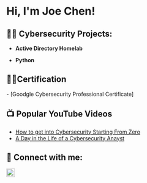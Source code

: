 <h1>Hi, I'm Joe Chen! <br/><a href="https://github.com/joec-cybertest"></a>

<h2>👨‍💻 Cybersecurity Projects:</h2>

- <b>Active Directory Homelab</b>

- <b>Python</b>

<h2> 👨‍💻Certification</h2>
  -<lo> [Goodgle Cybersecurity Professional Certificate] </lo>
 
<h2>📺 Popular YouTube Videos</h2>

- [How to get into Cybersecurity Starting From Zero](https://www.youtube.com/watch?v=a83ASGn_V_s)
- [A Day in the Life of a Cybersecurity Anayst](https://www.youtube.com/watch?v=uHy3oM7NnoU)


<h2> 🤳 Connect with me:</h2>

[<img align="left" alt="JoeChen | LinkedIn" width="22px" src="https://cdn.jsdelivr.net/npm/simple-icons@v3/icons/linkedin.svg" />][linkedin]


[linkedin]: [[https://linkedin.com/in/joe-chen-835938116]
<!--
**joec-cybertest/joec-cybertest** is a ✨ _special_ ✨ repository because its `README.md` (this file) appears on your GitHub profile.

Here are some ideas to get you started:

- 🔭 I’m currently working on ...
- 🌱 I’m currently learning ...
- 👯 I’m looking to collaborate on ...
- 🤔 I’m looking for help with ...
- 💬 Ask me about ...
- 📫 How to reach me: ...
- 😄 Pronouns: ...
- ⚡ Fun fact: ...
-->
